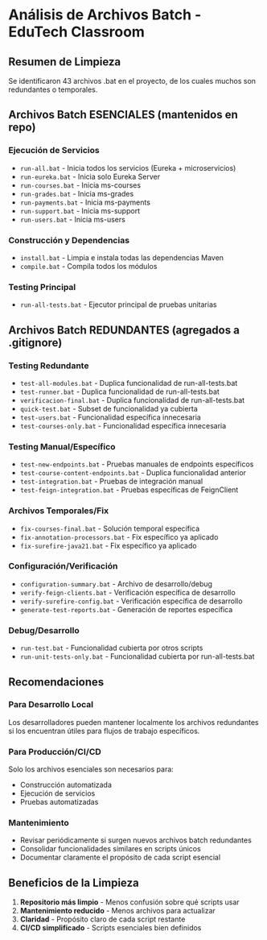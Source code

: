 # Análisis de Archivos Batch - EduTech Classroom

## Resumen de Limpieza
Se identificaron 43 archivos .bat en el proyecto, de los cuales muchos son redundantes o temporales.

## Archivos Batch ESENCIALES (mantenidos en repo)

### Ejecución de Servicios
- `run-all.bat` - Inicia todos los servicios (Eureka + microservicios)
- `run-eureka.bat` - Inicia solo Eureka Server
- `run-courses.bat` - Inicia ms-courses
- `run-grades.bat` - Inicia ms-grades  
- `run-payments.bat` - Inicia ms-payments
- `run-support.bat` - Inicia ms-support
- `run-users.bat` - Inicia ms-users

### Construcción y Dependencias
- `install.bat` - Limpia e instala todas las dependencias Maven
- `compile.bat` - Compila todos los módulos

### Testing Principal
- `run-all-tests.bat` - Ejecutor principal de pruebas unitarias

## Archivos Batch REDUNDANTES (agregados a .gitignore)

### Testing Redundante
- `test-all-modules.bat` - Duplica funcionalidad de run-all-tests.bat
- `test-runner.bat` - Duplica funcionalidad de run-all-tests.bat
- `verificacion-final.bat` - Duplica funcionalidad de run-all-tests.bat
- `quick-test.bat` - Subset de funcionalidad ya cubierta
- `test-users.bat` - Funcionalidad específica innecesaria
- `test-courses-only.bat` - Funcionalidad específica innecesaria

### Testing Manual/Específico
- `test-new-endpoints.bat` - Pruebas manuales de endpoints específicos
- `test-course-content-endpoints.bat` - Duplica funcionalidad anterior
- `test-integration.bat` - Pruebas de integración manual
- `test-feign-integration.bat` - Pruebas específicas de FeignClient

### Archivos Temporales/Fix
- `fix-courses-final.bat` - Solución temporal específica
- `fix-annotation-processors.bat` - Fix específico ya aplicado
- `fix-surefire-java21.bat` - Fix específico ya aplicado

### Configuración/Verificación
- `configuration-summary.bat` - Archivo de desarrollo/debug
- `verify-feign-clients.bat` - Verificación específica de desarrollo
- `verify-surefire-config.bat` - Verificación específica de desarrollo
- `generate-test-reports.bat` - Generación de reportes específica

### Debug/Desarrollo
- `run-test.bat` - Funcionalidad cubierta por otros scripts
- `run-unit-tests-only.bat` - Funcionalidad cubierta por run-all-tests.bat

## Recomendaciones

### Para Desarrollo Local
Los desarrolladores pueden mantener localmente los archivos redundantes si los encuentran útiles para flujos de trabajo específicos.

### Para Producción/CI/CD
Solo los archivos esenciales son necesarios para:
- Construcción automatizada
- Ejecución de servicios
- Pruebas automatizadas

### Mantenimiento
- Revisar periódicamente si surgen nuevos archivos batch redundantes
- Consolidar funcionalidades similares en scripts únicos
- Documentar claramente el propósito de cada script esencial

## Beneficios de la Limpieza
1. **Repositorio más limpio** - Menos confusión sobre qué scripts usar
2. **Mantenimiento reducido** - Menos archivos para actualizar
3. **Claridad** - Propósito claro de cada script restante
4. **CI/CD simplificado** - Scripts esenciales bien definidos
